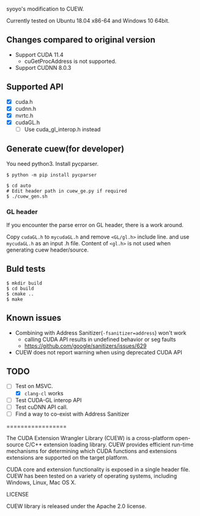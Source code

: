 syoyo's modification to CUEW.

Currently tested on Ubuntu 18.04 x86-64 and Windows 10 64bit.

## Changes compared to original version

* Support CUDA 11.4
  * cuGetProcAddress is not supported.
* Support CUDNN 8.0.3

## Supported API

* [x] cuda.h
* [x] cudnn.h
* [x] nvrtc.h
* [x] cudaGL.h
  * [ ] Use cuda_gl_interop.h instead

## Generate cuew(for developer)

You need python3.
Install pycparser.

```
$ python -m pip install pycparser
```

```
$ cd auto
# Edit header path in cuew_ge.py if required
$ ./cuew_gen.sh
```

### GL header

If you encounter the parse error on GL header, there is a work around.

Copy `cudaGL.h` to `mycudaGL.h` and remove `<GL/gl.h>` include line. and use `mycudaGL.h` as an input .h file.
Content of `<gl.h>` is not used when generating cuew header/source.

## Buld tests

```
$ mkdir build
$ cd build
$ cmake ..
$ make
```

## Known issues

* Combining with Address Sanitizer(`-fsanitizer=address`) won't work
  * calling CUDA API results in undefined behavior or seg faults
  * https://github.com/google/sanitizers/issues/629
* CUEW does not report warning when using deprecated CUDA API

## TODO

* [ ] Test on MSVC.
  * [x] `clang-cl` works
* [ ] Test CUDA-GL interop API
* [ ] Test cuDNN API call.
* [ ] Find a way to co-exist with Address Sanitizer

=================

The CUDA Extension Wrangler Library (CUEW) is a cross-platform open-source
C/C++ extension loading library. CUEW provides efficient run-time mechanisms
for determining which CUDA functions and extensions extensions are supported
on the target platform.

CUDA core and extension functionality is exposed in a single header file.
CUEW has been tested on a variety of operating systems, including Windows,
Linux, Mac OS X.

LICENSE

CUEW library is released under the Apache 2.0 license.

